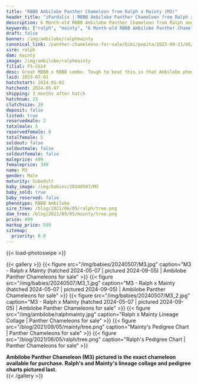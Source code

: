 ```yaml
---
title: "RBBB Ambilobe Panther Chameleon from Ralph x Mainty (M3)"
header_title: "iPardalis | RBBB Ambilobe Panther Chameleon from Ralph x Mainty | M3"
description: 6 Month-old RBBB Ambilobe Panther Chameleon from Ralph and Mainty. Great RBBB x RBBB combo. Tough to beat this in that Ambilobe phenotype. We've included sire and dam dendrograms if available, but you can view our Ralph or Mainty breeder pages for more information.
keywords: ["ralph", "mainty", "6 Month-old RBBB Ambilobe Panther Chameleon", "baby chameleons for sale", "buy panther chameleon", "panther for sale", "ambilobe panther chameleons for sale", "ambilobe panther chameleon for sale"]
draft: false
banner: /img/ambilobe/ralphmainty
canonical_link: /panther-chameleons-for-sale/bibi/pepita/2023-09-21/m5/
sire: ralph
dam: mainty
image: /img/ambilobe/ralphmainty
filial: F5-CG14
desc: Great RBBB x RBBB combo. Tough to beat this in that Ambilobe phenotype.
laid: 2023-07-01
hatchstart: 2024-05-02
hatchend: 2024-05-07
shipping: 3 months after hatch
hatchnum: 23
clutchsize: 28
deposit: false
listed: true
reservedmale: 2
totalmale: 5
reservedfemale: 0
totalfemale: 5
soldout: false
soldoutmale: false
soldoutfemale: false
maleprice: 499
femaleprice: 349
name: M3
gender: Male
maturity: Subadult
baby_image: /img/babies/20240507/M3
baby_sold: true
baby_reserved: false
phenotype: RBBB Ambilobe
sire_tree: /blog/2021/06/05/ralph/tree.png
dam_tree: /blog/2021/09/05/mainty/tree.png
price: 499
markup_price: 599
sitemap: 
  priority: 0.0
---
```


{{< load-photoswipe >}}

{{< gallery >}}
  {{< figure src="/img/babies/20240507/M3.jpg" caption="M3 - Ralph x Mainty (hatched 2024-05-07 | pictured 2024-09-05) | Ambilobe Panther Chameleons for sale" >}}
  {{< figure src="/img/babies/20240507/M3_1.jpg" caption="M3 - Ralph x Mainty (hatched 2024-05-07 | pictured 2024-09-05) | Ambilobe Panther Chameleons for sale" >}}
  {{< figure src="/img/babies/20240507/M3_2.jpg" caption="M3 - Ralph x Mainty (hatched 2024-05-07 | pictured 2024-09-05) | Ambilobe Panther Chameleons for sale" >}}
  {{< figure src="/img/ambilobe/ralphmainty.jpg" caption="Ralph x Mainty Lineage Collage | Panther Chameleons for sale" >}}
  {{< figure src="/blog/2021/09/05/mainty/tree.png" caption="Mainty's Pedigree Chart | Panther Chameleons for sale" >}}
  {{< figure src="/blog/2021/06/05/ralph/tree.png" caption="Ralph's Pedigree Chart | Panther Chameleons for sale" >}}
  <figcaption itemprop="description"><strong>Ambilobe Panther Chameleon (M3) pictured is the exact chameleon available for purchase. Ralph's and Mainty's lineage collage and pedigree charts pictured last.</strong></figcaption>
{{< /gallery >}}
